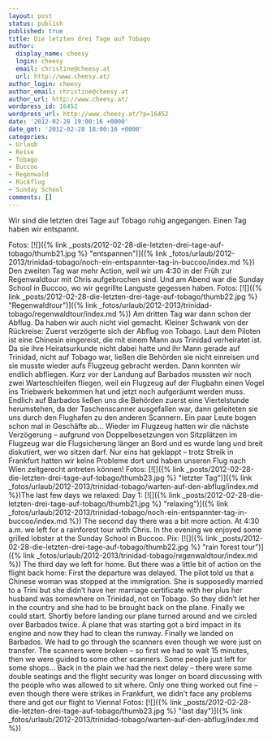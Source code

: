 ```yaml
---
layout: post
status: publish
published: true
title: Die letzten drei Tage auf Tobago
author:
  display_name: cheesy
  login: cheesy
  email: christine@cheesy.at
  url: http://www.cheesy.at/
author_login: cheesy
author_email: christine@cheesy.at
author_url: http://www.cheesy.at/
wordpress_id: 16452
wordpress_url: http://www.cheesy.at/?p=16452
date: '2012-02-28 19:00:16 +0000'
date_gmt: '2012-02-28 18:00:16 +0000'
categories:
- Urlaub
- Reise
- Tobago
- Buccoo
- Regenwald
- Rückflug
- Sunday School
comments: []
---
```

<!--:de-->Wir sind die letzten drei Tage auf Tobago ruhig angegangen. Einen Tag haben wir entspannt.
Fotos:
[![]({% link _posts/2012-02-28-die-letzten-drei-tage-auf-tobago/thumb21.jpg %} "entspannen")]({% link _fotos/urlaub/2012-2013/trinidad-tobago/noch-ein-entspannter-tag-in-buccoo/index.md %})
Den zweiten Tag war mehr Action, weil wir um 4:30 in der Früh zur Regenwaldtour mit Chris aufgebrochen sind. Und am Abend war die Sunday School in Buccoo, wo wir gegrillte Languste gegessen haben.
Fotos:
[![]({% link _posts/2012-02-28-die-letzten-drei-tage-auf-tobago/thumb22.jpg %} "Regenwaldtour")]({% link _fotos/urlaub/2012-2013/trinidad-tobago/regenwaldtour/index.md %})
Am dritten Tag war dann schon der Abflug. Da haben wir auch nicht viel gemacht. Kleiner Schwank von der Rückreise:
Zuerst verzögerte sich der Abflug von Tobago. Laut dem Piloten ist eine Chinesin eingereist, die mit einem Mann aus Trinidad verheiratet ist. Da sie ihre Heiratsurkunde nicht dabei hatte und ihr Mann gerade auf Trinidad, nicht auf Tobago war, ließen die Behörden sie nicht einreisen und sie musste wieder aufs Flugzeug gebracht werden. Dann konnten wir endlich abfliegen. Kurz vor der Landung auf Barbados mussten wir noch zwei Warteschleifen fliegen, weil ein Flugzeug auf der Flugbahn einen Vogel ins Triebwerk bekommen hat und jetzt noch aufgeräumt werden muss. Endlich auf Barbados ließen uns die Behörden zuerst eine Viertelstunde herumstehen, da der Taschenscanner ausgefallen war, dann geleiteten sie uns durch den Flughafen zu den anderen Scannern. Ein paar Leute bogen schon mal in Geschäfte ab… Wieder im Flugzeug hatten wir die nächste Verzögerung – aufgrund von Doppelbesetzungen von Sitzplätzen im Flugzeug war die Flugsicherung länger an Bord und es wurde lang und breit diskutiert, wer wo sitzen darf. Nur eins hat geklappt – trotz Streik in Frankfurt hatten wir keine Probleme dort und haben unseren Flug nach Wien zeitgerecht antreten können!
Fotos:
[![]({% link _posts/2012-02-28-die-letzten-drei-tage-auf-tobago/thumb23.jpg %} "letzter Tag")]({% link _fotos/urlaub/2012-2013/trinidad-tobago/warten-auf-den-abflug/index.md %})<!--:--><!--:en-->The last few days we relaxed:
Day 1:
[![]({% link _posts/2012-02-28-die-letzten-drei-tage-auf-tobago/thumb21.jpg %} "relaxing")]({% link _fotos/urlaub/2012-2013/trinidad-tobago/noch-ein-entspannter-tag-in-buccoo/index.md %})
The second day there was a bit more action. At 4:30 a.m. we left for a rainforest tour with Chris. In the evening we enjoyed some grilled lobster at the Sunday School in Buccoo.
Pix:
[![]({% link _posts/2012-02-28-die-letzten-drei-tage-auf-tobago/thumb22.jpg %} "rain forest tour")]({% link _fotos/urlaub/2012-2013/trinidad-tobago/regenwaldtour/index.md %})
The third day we left for home. But there was a little bit of action on the flight back home:
First the departure was delayed. The pilot told us that a Chinese woman was stopped at the immigration. She is supposedly married to a Trini but she didn’t have her marriage certificate with her plus her husband was somewhere on Trinidad, not on Tobago. So they didn’t let her in the country and she had to be brought back on the plane. Finally we could start. Shortly before landing our plane turned around and we circled over Barbados twice. A plane that was starting got a bird impact in its engine and now they had to clean the runway. Finally we landed on Barbados. We had to go through the scanners even though we were just on transfer. The scanners were broken – so first we had to wait 15 minutes, then we were guided to some other scanners. Some people just left for some shops… Back in the plain we had the next delay – there were some double seatings and the flight security was longer on board discussing with the people who was allowed to sit where. Only one thing worked out fine – even though there were strikes in Frankfurt, we didn’t face any problems there and got our flight to Vienna!
Fotos:
[![]({% link _posts/2012-02-28-die-letzten-drei-tage-auf-tobago/thumb23.jpg %} "last day")]({% link _fotos/urlaub/2012-2013/trinidad-tobago/warten-auf-den-abflug/index.md %})<!--:-->
